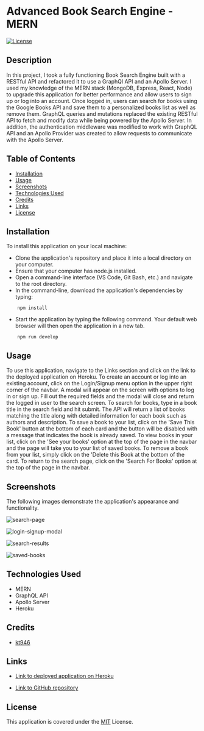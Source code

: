 # Advanced Book Search Engine - MERN
[![License](https://img.shields.io/badge/License-MIT-blue)](https://opensource.org/licenses/MIT)

## Description

In this project, I took a fully functioning Book Search Engine built with a RESTful API and refactored it to use a GraphQl API and an Apollo Server. I used my knowledge of the MERN stack (MongoDB, Express, React, Node) to upgrade this application for better performance and allow users to sign up or log into an account. Once logged in, users can search for books using the Google Books API and save them to a personalized books list as well as remove them. GraphQL queries and mutations replaced the existing RESTful API to fetch and modify data while being powered by the Apollo Server. In addition, the authentication middleware was modified to work with GraphQL API and an Apollo Provider was created to allow requests to communicate with the Apollo Server.

## Table of Contents

* [Installation](#installation)
* [Usage](#usage)
* [Screenshots](#screenshots)
* [Technologies Used](#technologies-used)
* [Credits](#credits)
* [Links](#links)
* [License](#license)

## Installation

To install this application on your local machine:

- Clone the application's repository and place it into a local directory on your computer.
- Ensure that your computer has node.js installed.
- Open a command-line interface (VS Code, Git Bash, etc.) and navigate to the root directory.
- In the command-line, download the application's dependencies by typing: 
```
    npm install
```
- Start the application by typing the following command. Your default web browser will then open the application in a new tab. 
```
    npm run develop
```

## Usage

To use this application, navigate to the Links section and click on the link to the deployed application on Heroku. To create an account or log into an existing account, click on the Login/Signup menu option in the upper right corner of the navbar. A modal will appear on the screen with options to log in or sign up. Fill out the required fields and the modal will close and return the logged in user to the search screen. To search for books, type in a book title in the search field and hit submit. The API will return a list of books matching the title along with detailed information for each book such as authors and description. To save a book to your list, click on the 'Save This Book' button at the bottom of each card and the button will be disabled with a message that indicates the book is already saved. To view books in your list, click on the 'See your books' option at the top of the page in the navbar and the page will take you to your list of saved books. To remove a book from your list, simply click on the 'Delete this Book at the bottom of the card. To return to the search page, click on the 'Search For Books' option at the top of the page in the navbar.

## Screenshots

The following images demonstrate the application's appearance and functionality.

![search-page](https://user-images.githubusercontent.com/103476893/192128412-a858a6be-4253-4753-863b-c442fcfaf342.png)

![login-signup-modal](https://user-images.githubusercontent.com/103476893/192128417-17e1627f-1097-4d90-822e-a9ebb8650247.png)

![search-results](https://user-images.githubusercontent.com/103476893/192128420-fa633195-88f0-41ba-87f1-9792091cf54a.png)

![saved-books](https://user-images.githubusercontent.com/103476893/192128422-364c9461-913a-4b1f-a227-e4b6805872cf.png)

## Technologies Used

- MERN
- GraphQL API
- Apollo Server
- Heroku

## Credits

- [kt946](https://github.com/kt946)

## Links

- [Link to deployed application on Heroku](https://book-search-engine-64871.herokuapp.com/)

- [Link to GitHub repository](https://github.com/kt946/advanced-book-search-engine-MERN)

## License

This application is covered under the [MIT](https://opensource.org/licenses/MIT) License.
